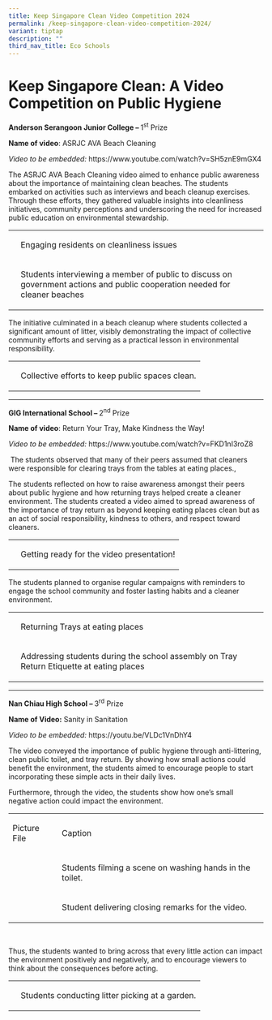 ```yaml
---
title: Keep Singapore Clean Video Competition 2024
permalink: /keep-singapore-clean-video-competition-2024/
variant: tiptap
description: ""
third_nav_title: Eco Schools
---
```

<h1>Keep Singapore Clean: A Video Competition on Public Hygiene</h1>
<p><strong>Anderson Serangoon Junior College – </strong>1<sup>st</sup> Prize</p>
<p><strong>Name of video</strong>: ASRJC AVA Beach Cleaning</p>
<p><em>Video to be embedded:</em>  <a rel="noopener noreferrer nofollow" target="_blank">https://www.youtube.com/watch?v=SH5znE9mGX4</a>
</p>
<p>The ASRJC AVA Beach Cleaning video aimed to enhance public awareness about
the importance of maintaining clean beaches. The students embarked on activities
such as interviews and beach cleanup exercises. Through these efforts,
they gathered valuable insights into cleanliness initiatives, community
perceptions and underscoring the need for increased public education on
environmental stewardship.</p>
<table style="minWidth: 50px">
<colgroup>
<col>
<col>
</colgroup>
<tbody>
<tr>
<td rowspan="1" colspan="1">
<p></p>
</td>
<td rowspan="1" colspan="1">
<p>Engaging residents on cleanliness issues</p>
</td>
</tr>
<tr>
<td rowspan="1" colspan="1">
<p></p>
</td>
<td rowspan="1" colspan="1">
<p>Students interviewing a member of public to discuss on government actions
and public cooperation needed for cleaner beaches</p>
</td>
</tr>
</tbody>
</table>
<p>The initiative culminated in a beach cleanup where students collected
a significant amount of litter, visibly demonstrating the impact of collective
community efforts and serving as a practical lesson in environmental responsibility.</p>
<table style="minWidth: 50px">
<colgroup>
<col>
<col>
</colgroup>
<tbody>
<tr>
<td rowspan="1" colspan="1">
<p></p>
</td>
<td rowspan="1" colspan="1">
<p>Collective efforts to keep public spaces clean.</p>
</td>
</tr>
</tbody>
</table>
<hr>
<p><strong>GIG International School – </strong>2<sup>nd</sup> Prize</p>
<p><strong>Name of video</strong>: Return Your Tray, Make Kindness the Way!</p>
<p><em>Video to be embedded:</em>  <a rel="noopener noreferrer nofollow" target="_blank">https://www.youtube.com/watch?v=FKD1nI3roZ8</a>
</p>
<p>&nbsp;The students observed that many of their peers assumed that cleaners
were responsible for clearing trays from the tables at eating places.,</p>
<p>The students reflected on how to raise awareness amongst their peers about
public hygiene and how returning trays helped create a cleaner environment.
The students created a video aimed to spread awareness of the importance
of tray return as beyond keeping eating places clean but as an act of social
responsibility, kindness to others, and respect toward cleaners.</p>
<table style="minWidth: 50px">
<colgroup>
<col>
<col>
</colgroup>
<tbody>
<tr>
<td rowspan="1" colspan="1">
<p></p>
</td>
<td rowspan="1" colspan="1">
<p>Getting ready for the video presentation!</p>
</td>
</tr>
</tbody>
</table>
<p></p>
<p>The students planned to organise regular campaigns with reminders to engage
the school community and foster lasting habits and a cleaner environment.</p>
<table style="minWidth: 50px">
<colgroup>
<col>
<col>
</colgroup>
<tbody>
<tr>
<td rowspan="1" colspan="1">
<p></p>
</td>
<td rowspan="1" colspan="1">
<p>Returning Trays at eating places</p>
</td>
</tr>
<tr>
<td rowspan="1" colspan="1">
<p></p>
</td>
<td rowspan="1" colspan="1">
<p>Addressing students during the school assembly on Tray Return Etiquette
at eating places</p>
</td>
</tr>
</tbody>
</table>
<p></p>
<hr>
<p><strong>Nan Chiau High School – </strong>3<sup>rd</sup> Prize</p>
<p><strong>Name of Video:</strong> Sanity in Sanitation</p>
<p><em>Video to be embedded:</em>  <a rel="noopener noreferrer nofollow" target="_blank">https://youtu.be/VLDc1VnDhY4</a>
</p>
<p>The video conveyed the importance of public hygiene through anti-littering,
clean public toilet, and tray return. By showing how small actions could
benefit the environment, the students aimed to encourage people to start
incorporating these simple acts in their daily lives.</p>
<p>Furthermore, through the video, the students show how one’s small negative
action could impact the environment.</p>
<table style="minWidth: 50px">
<colgroup>
<col>
<col>
</colgroup>
<tbody>
<tr>
<td rowspan="1" colspan="1">
<p>Picture File</p>
</td>
<td rowspan="1" colspan="1">
<p>Caption</p>
</td>
</tr>
<tr>
<td rowspan="1" colspan="1">
<p></p>
</td>
<td rowspan="1" colspan="1">
<p>Students filming a scene on washing hands in the toilet.</p>
</td>
</tr>
<tr>
<td rowspan="1" colspan="1">
<p></p>
</td>
<td rowspan="1" colspan="1">
<p>Student delivering closing remarks for the video.</p>
</td>
</tr>
</tbody>
</table>
<p>&nbsp;</p>
<p>Thus, the students wanted to bring across that every little action can
impact the environment positively and negatively, and to encourage viewers
to think about the consequences before acting.</p>
<table style="minWidth: 50px">
<colgroup>
<col>
<col>
</colgroup>
<tbody>
<tr>
<td rowspan="1" colspan="1">
<p></p>
</td>
<td rowspan="1" colspan="1">
<p>Students conducting litter picking at a garden.</p>
</td>
</tr>
</tbody>
</table>
<p>&nbsp;</p>
<p><strong>&nbsp;</strong>
</p>